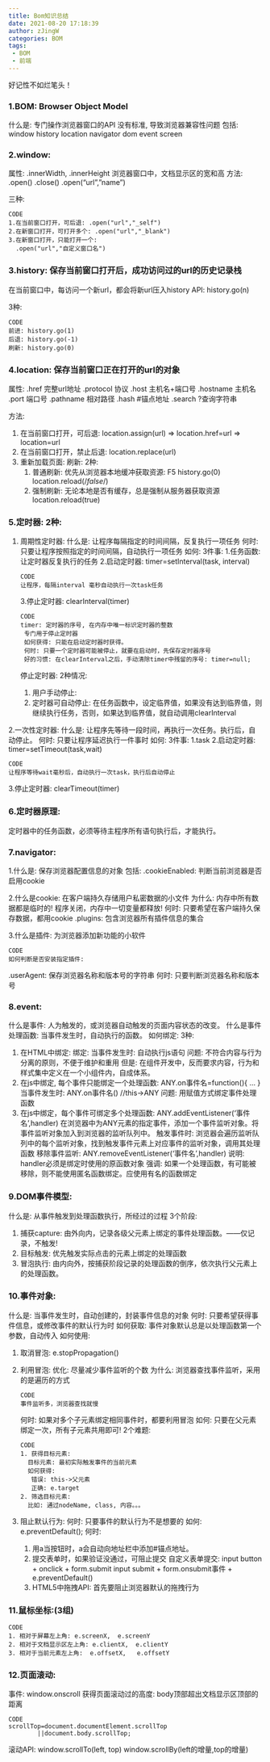 ```yaml
---
title: Bom知识总结
date: 2021-08-20 17:18:39
author: zJingW
categories: BOM
tags: 
 - BOM
 - 前端
---
```

好记性不如烂笔头！



### 1.BOM: Browser Object Model

什么是: 专门操作浏览器窗口的API
没有标准, 导致浏览器兼容性问题
包括:
window
history
location
navigator
dom
event
screen

### 2.window:

属性: .innerWidth, .innerHeight 浏览器窗口中，文档显示区的宽和高
方法: .open() .close() .open(“url”,”name”)

三种:

```
CODE
1.在当前窗口打开，可后退: .open("url","_self")
2.在新窗口打开，可打开多个: .open("url","_blank")
3.在新窗口打开，只能打开一个: 
  .open("url","自定义窗口名")
```

### 3.history: 保存当前窗口打开后，成功访问过的url的历史记录栈

在当前窗口中，每访问一个新url，都会将新url压入history
API: history.go(n)

3种:

```
CODE
前进: history.go(1)  
后退: history.go(-1)  
刷新: history.go(0)
```

### 4.location: 保存当前窗口正在打开的url的对象

属性:
.href 完整url地址
.protocol 协议
.host 主机名+端口号
.hostname 主机名
.port 端口号
.pathname 相对路径
.hash #锚点地址
.search ?查询字符串

方法:

1. 在当前窗口打开，可后退:
   location.assign(url) => location.href=url => location=url
2. 在当前窗口打开，禁止后退:
   location.replace(url)
3. 重新加载页面: 刷新: 2种:
   1. 普通刷新:
      优先从浏览器本地缓冲获取资源:
      F5
      history.go(0)
      location.reload(/*false*/)
   2. 强制刷新:
      无论本地是否有缓存，总是强制从服务器获取资源
      location.reload(true)

### 5.定时器: 2种:

1. 周期性定时器:
   什么是: 让程序每隔指定的时间间隔，反复执行一项任务
   何时: 只要让程序按照指定的时间间隔，自动执行一项任务
   如何: 3件事:
   1.任务函数: 让定时器反复执行的任务
   2.启动定时器: timer=setInterval(task, interval)

   ```
   CODE
   让程序，每隔interval 毫秒自动执行一次task任务
   ```

   3.停止定时器: clearInterval(timer)

   ```
   CODE
   timer: 定时器的序号, 在内存中唯一标识定时器的整数
    专门用于停止定时器
    如何获得: 只能在启动定时器时获得。
    何时: 只要一个定时器可能被停止，就要在启动时，先保存定时器序号
    好的习惯: 在clearInterval之后，手动清除timer中残留的序号: timer=null;
   ```

   停止定时器: 2种情况:

   1. 用户手动停止:
   2. 定时器可自动停止:
      在任务函数中，设定临界值，如果没有达到临界值，则继续执行任务，否则，如果达到临界值，就自动调用clearInterval

2.一次性定时器:
什么是: 让程序先等待一段时间，再执行一次任务。执行后，自动停止。
何时: 只要让程序延迟执行一件事时
如何: 3件事:
1.task
2.启动定时器: timer=setTimeout(task,wait)

```
CODE
让程序等待wait毫秒后，自动执行一次task，执行后自动停止
```

3.停止定时器: clearTimeout(timer)

### 6.定时器原理:

定时器中的任务函数，必须等待主程序所有语句执行后，才能执行。

### 7.navigator:

1.什么是: 保存浏览器配置信息的对象
包括:
.cookieEnabled: 判断当前浏览器是否启用cookie

2.什么是cookie: 在客户端持久存储用户私密数据的小文件
为什么: 内存中所有数据都是临时的! 程序关闭，内存中一切变量都释放!
何时: 只要希望在客户端持久保存数据，都用cookie
.plugins: 包含浏览器所有插件信息的集合

3.什么是插件: 为浏览器添加新功能的小软件

```
CODE
如何判断是否安装指定插件: 
```

.userAgent: 保存浏览器名称和版本号的字符串
何时: 只要判断浏览器名称和版本号

### 8.event:

什么是事件: 人为触发的，或浏览器自动触发的页面内容状态的改变。
什么是事件处理函数: 当事件发生时，自动执行的函数。
如何绑定: 3种:

1. 在HTML中绑定:
   绑定:
   当事件发生时: 自动执行js语句
   问题: 不符合内容与行为分离的原则，不便于维护和重用
   但是: 在组件开发中，反而要求内容，行为和样式集中定义在一个小组件内，自成体系。
2. 在js中绑定, 每个事件只能绑定一个处理函数:
   ANY.on事件名=function(){ … }
   当事件发生时: ANY.on事件名() //this->ANY
   问题: 用赋值方式绑定事件处理函数
3. 在js中绑定，每个事件可绑定多个处理函数:
   ANY.addEventListener(‘事件名’,handler)
   在浏览器中为ANY元素的指定事件，添加一个事件监听对象。将事件监听对象加入到浏览器的监听队列中。
   触发事件时: 浏览器会遍历监听队列中的每个监听对象，找到触发事件元素上对应事件的监听对象，调用其处理函数
   移除事件监听:
   ANY.removeEventListener(‘事件名’,handler)
   说明: handler必须是绑定时使用的原函数对象
   强调: 如果一个处理函数，有可能被移除，则不能使用匿名函数绑定。应使用有名的函数绑定

### 9.DOM事件模型:

什么是: 从事件触发到处理函数执行，所经过的过程
3个阶段:

1. 捕获capture: 由外向内，记录各级父元素上绑定的事件处理函数。——仅记录，不触发!
2. 目标触发: 优先触发实际点击的元素上绑定的处理函数
3. 冒泡执行: 由内向外，按捕获阶段记录的处理函数的倒序，依次执行父元素上的处理函数。

### 10.事件对象:

什么是: 当事件发生时，自动创建的，封装事件信息的对象
何时: 只要希望获得事件信息，或修改事件的默认行为时
如何获取: 事件对象默认总是以处理函数第一个参数，自动传入
如何使用:

1. 取消冒泡: e.stopPropagation()

2. 利用冒泡:
   优化: 尽量减少事件监听的个数
   为什么: 浏览器查找事件监听，采用的是遍历的方式

   ```
   CODE
   事件监听多，浏览器查找就慢
   ```

   何时: 如果对多个子元素绑定相同事件时，都要利用冒泡
   如何: 只要在父元素绑定一次，所有子元素共用即可!
   2个难题:

   ```
   CODE
   1. 获得目标元素:
     目标元素: 最初实际触发事件的当前元素
     如何获得: 
      错误: this->父元素
      正确: e.target
   2. 筛选目标元素:
     比如: 通过nodeName, class, 内容。。。
   ```

3. 阻止默认行为:
   何时: 只要事件的默认行为不是想要的
   如何: e.preventDefault();
   何时:

   1. 用a当按钮时，a会自动向地址栏中添加#锚点地址。
   2. 提交表单时，如果验证没通过，可阻止提交
      自定义表单提交:
      input button + onclick + form.submit
      input submit + form.onsubmit事件 + e.preventDefault()
   3. HTML5中拖拽API: 首先要阻止浏览器默认的拖拽行为

### 11.鼠标坐标:(3组)

```
CODE
1. 相对于屏幕左上角: e.screenX,  e.screenY
2. 相对于文档显示区左上角: e.clientX,  e.clientY
3. 相对于当前元素左上角:  e.offsetX,   e.offsetY
```

### 12.页面滚动:

事件: window.onscroll
获得页面滚动过的高度: body顶部超出文档显示区顶部的距离

```
CODE
scrollTop=document.documentElement.scrollTop
        ||document.body.scrollTop;
```

滚动API:
window.scrollTo(left, top)
window.scrollBy(left的增量,top的增量)
